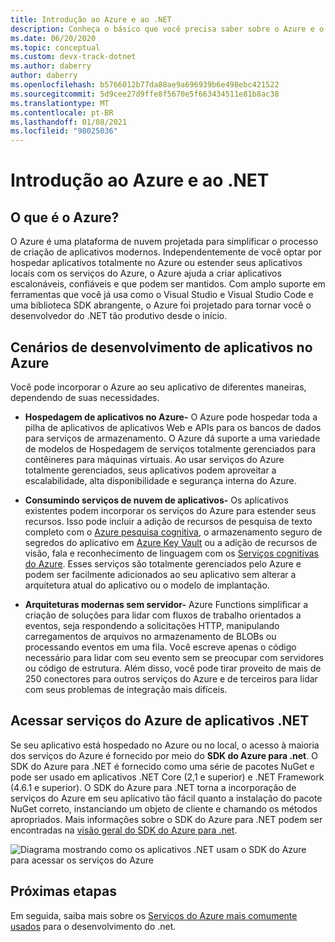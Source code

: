 ```yaml
---
title: Introdução ao Azure e ao .NET
description: Conheça o básico que você precisa saber sobre o Azure e o .NET.
ms.date: 06/20/2020
ms.topic: conceptual
ms.custom: devx-track-dotnet
ms.author: daberry
author: daberry
ms.openlocfilehash: b5766012b77da88ae9a696939b6e498ebc421522
ms.sourcegitcommit: 5d9cee27d9ffe8f5670e5f663434511e81b8ac38
ms.translationtype: MT
ms.contentlocale: pt-BR
ms.lasthandoff: 01/08/2021
ms.locfileid: "98025036"
---
```

# <a name="introduction-to-azure-and-net"></a>Introdução ao Azure e ao .NET

## <a name="what-is-azure"></a>O que é o Azure?

O Azure é uma plataforma de nuvem projetada para simplificar o processo de criação de aplicativos modernos.  Independentemente de você optar por hospedar aplicativos totalmente no Azure ou estender seus aplicativos locais com os serviços do Azure, o Azure ajuda a criar aplicativos escalonáveis, confiáveis e que podem ser mantidos.  Com amplo suporte em ferramentas que você já usa como o Visual Studio e Visual Studio Code e uma biblioteca SDK abrangente, o Azure foi projetado para tornar você o desenvolvedor do .NET tão produtivo desde o início.

## <a name="application-development-scenarios-on-azure"></a>Cenários de desenvolvimento de aplicativos no Azure

Você pode incorporar o Azure ao seu aplicativo de diferentes maneiras, dependendo de suas necessidades.

- **Hospedagem de aplicativos no Azure-** O Azure pode hospedar toda a pilha de aplicativos de aplicativos Web e APIs para os bancos de dados para serviços de armazenamento. O Azure dá suporte a uma variedade de modelos de Hospedagem de serviços totalmente gerenciados para contêineres para máquinas virtuais. Ao usar serviços do Azure totalmente gerenciados, seus aplicativos podem aproveitar a escalabilidade, alta disponibilidade e segurança interna do Azure.

- **Consumindo serviços de nuvem de aplicativos-** Os aplicativos existentes podem incorporar os serviços do Azure para estender seus recursos.  Isso pode incluir a adição de recursos de pesquisa de texto completo com o [Azure pesquisa cognitiva](/azure/search/search-what-is-azure-search), o armazenamento seguro de segredos do aplicativo em [Azure Key Vault](/azure/key-vault/) ou a adição de recursos de visão, fala e reconhecimento de linguagem com os [Serviços cognitivas do Azure](/azure/cognitive-services/).  Esses serviços são totalmente gerenciados pelo Azure e podem ser facilmente adicionados ao seu aplicativo sem alterar a arquitetura atual do aplicativo ou o modelo de implantação.

- **Arquiteturas modernas sem servidor-** Azure Functions simplificar a criação de soluções para lidar com fluxos de trabalho orientados a eventos, seja respondendo a solicitações HTTP, manipulando carregamentos de arquivos no armazenamento de BLOBs ou processando eventos em uma fila.  Você escreve apenas o código necessário para lidar com seu evento sem se preocupar com servidores ou código de estrutura.  Além disso, você pode tirar proveito de mais de 250 conectores para outros serviços do Azure e de terceiros para lidar com seus problemas de integração mais difíceis.

## <a name="access-azure-services-from-net-applications"></a>Acessar serviços do Azure de aplicativos .NET

Se seu aplicativo está hospedado no Azure ou no local, o acesso à maioria dos serviços do Azure é fornecido por meio do **SDK do Azure para .net**.  O SDK do Azure para .NET é fornecido como uma série de pacotes NuGet e pode ser usado em aplicativos .NET Core (2,1 e superior) e .NET Framework (4.6.1 e superior). O SDK do Azure para .NET torna a incorporação de serviços do Azure em seu aplicativo tão fácil quanto a instalação do pacote NuGet correto, instanciando um objeto de cliente e chamando os métodos apropriados. Mais informações sobre o SDK do Azure para .NET podem ser encontradas na [visão geral do SDK do Azure para .net](./sdk/azure-sdk-for-dotnet.md).

![Diagrama mostrando como os aplicativos .NET usam o SDK do Azure para acessar os serviços do Azure](./media/azure-sdk-for-dotnet-overview.png)

## <a name="next-steps"></a>Próximas etapas

Em seguida, saiba mais sobre os [Serviços do Azure mais comumente usados](./key-azure-services.md) para o desenvolvimento do .net.
